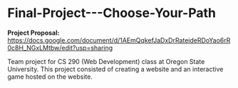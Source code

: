 


# Final-Project---Choose-Your-Path

**Project Proposal:** https://docs.google.com/document/d/1AEmQqkefJaDxDrRateideRDoYao6rR0c8H_NGxLMtbw/edit?usp=sharing

Team project for CS 290 (Web Development) class at Oregon State University. This project consisted of creating a website and an interactive game hosted on the website.  
